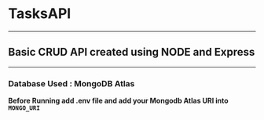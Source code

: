 # **TasksAPI**

------

## Basic CRUD API created using NODE and Express

------

### Database Used : MongoDB Atlas

**Before Running add .env file and add your Mongodb Atlas URI into `MONGO_URI`**

